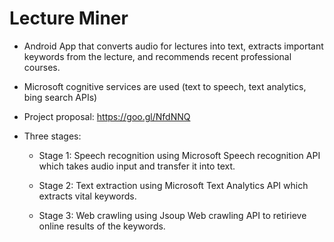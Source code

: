 # Lecture Miner


- Android App that converts audio for lectures into text, extracts important keywords from the lecture, and recommends recent 
  professional courses.  
- Microsoft cognitive services are used (text to speech, text analytics, bing search APIs)
- Project proposal: https://goo.gl/NfdNNQ


- Three stages:

  - Stage 1: Speech recognition using Microsoft Speech recognition API which takes audio input and transfer it into text.

  - Stage 2: Text extraction using Microsoft Text Analytics API which extracts vital keywords.
  
  - Stage 3: Web crawling using Jsoup Web crawling API to retirieve online results of the keywords.
